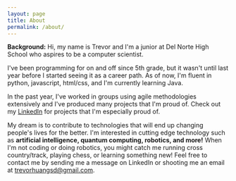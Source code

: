 ```yaml
---
layout: page
title: About
permalink: /about/
---
```


**Background:**
Hi, my name is Trevor and I'm a junior at Del Norte High School who aspires to be a computer scientist. 

I've been programming for on and off since 5th grade, but it wasn't until last year before I started seeing it as a career path. As of now, I'm fluent in python, javascript, html/css, and I'm currently learning Java. 

In the past year, I've worked in groups using agile methodologies extensively and I've produced many projects that I'm proud of. Check out my [LinkedIn](https://www.linkedin.com/in/trevor-huang-003391304/) for projects that I'm especially proud of.

My dream is to contribute to technologies that will end up changing people's lives for the better. I'm interested in cutting edge technology such as **artificial intelligence, quantum computing, robotics, and more!** When I'm not coding or doing robotics, you might catch me running cross country/track, playing chess, or learning something new! Feel free to contact me by sending me a message on LinkedIn or shooting me an email at trevorhuangsd@gmail.com.

<script src="https://utteranc.es/client.js"
        repo="trevorhuang1/csa_blog"
        issue-term="pathname"
        theme="github-light"
        crossorigin="anonymous"
        async>
</script>